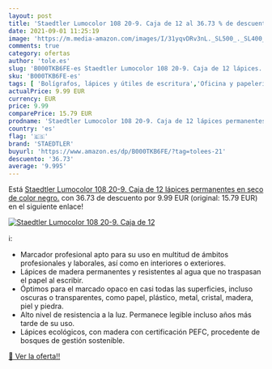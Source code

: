 ```yaml
---
layout: post
title: 'Staedtler Lumocolor 108 20-9. Caja de 12 al 36.73 % de descuento'
date: 2021-09-01 11:25:19
image: 'https://m.media-amazon.com/images/I/31yqvDRv3nL._SL500_._SL400_.jpg'
comments: true
category: ofertas
author: 'tole.es'
slug: 'B000TKB6FE-es Staedtler Lumocolor 108 20-9. Caja de 12 lápices...'
sku: 'B000TKB6FE-es'
tags: [ 'Bolígrafos, lápices y útiles de escritura','Oficina y papelería','Rotuladores permanentes','Rotuladores y subrayadores','lápices','staedtler', ]
actualPrice: 9.99 EUR
currency: EUR
price: 9.99
comparePrice: 15.79 EUR
prodname: 'Staedtler Lumocolor 108 20-9. Caja de 12 lápices permanentes en seco de color negro.'
country: 'es'
flag: '🇪🇸'
brand: 'STAEDTLER'
buyurl: 'https://www.amazon.es/dp/B000TKB6FE/?tag=tolees-21'
descuento: '36.73'
average: '9.995'
---
```


Está [Staedtler Lumocolor 108 20-9. Caja de 12 lápices permanentes en seco de color negro.](https://www.amazon.es/dp/B000TKB6FE/?tag=tolees-21) con 36.73 de descuento por 9.99 EUR (original: 15.79 EUR) en el siguiente enlace!

[![Staedtler Lumocolor 108 20-9. Caja de 12](https://m.media-amazon.com/images/I/31yqvDRv3nL._SL500_._SL400_.jpg)](https://www.amazon.es/dp/B000TKB6FE/?tag=tolees-21)

ℹ️:

- Marcador profesional apto para su uso en multitud de ámbitos profesionales y laborales, así como en interiores o exteriores.
- Lápices de madera permanentes y resistentes al agua que no traspasan el papel al escribir.
- Óptimos para el marcado opaco en casi todas las superficies, incluso oscuras o transparentes, como papel, plástico, metal, cristal, madera, piel y piedra.
- Alto nivel de resistencia a la luz. Permanece legible incluso años más tarde de su uso.
- Lápices ecológicos, con madera con certificación PEFC, procedente de bosques de gestión sostenible.

[🛒 Ver la oferta!!](https://www.amazon.es/dp/B000TKB6FE/?tag=tolees-21)
